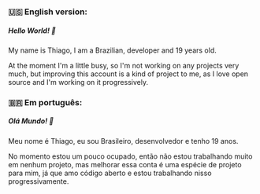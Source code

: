 ### 🇺🇸 English version:
##### Hello World! 👋
<p>My name is Thiago, I am a Brazilian, developer and 19 years old.</p>
<p>At the moment I'm a little busy, so I'm not working on any projects very much, but improving this account is a kind of project to me, as I love open source and I'm working on it progressively.</p>

### 🇧🇷 Em português:
##### Olá Mundo! 👋
<p>Meu nome é Thiago, eu sou Brasileiro, desenvolvedor e tenho 19 anos.</p>
<p>No momento estou um pouco ocupado, então não estou trabalhando muito em nenhum projeto, mas melhorar essa conta é uma espécie de projeto para mim, já que amo código aberto e estou trabalhando nisso progressivamente.</p>
<!--
**thiagolauter/thiagolauter** is a ✨ _special_ ✨ repository because its `README.md` (this file) appears on your GitHub profile.

Here are some ideas to get you started:

- 🔭 I’m currently working on ...
- 🌱 I’m currently learning ...
- 📫 How to reach me: 
- ⚡ Fun fact: ...
-->
